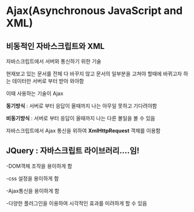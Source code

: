 # Ajax(Asynchronous JavaScript and XML)
## 비동적인 자바스크립트와 XML

자바스크립트에서 서버와 통신하기 위한 기술

현재보고 있는 문서를 전체 다 바꾸지 않고 문서의 일부분을 고쳐야 할때에 바뀌고자 하는 데이터만 서버로 부터 받아 와야함

이때 사용하는 기술이 Ajax

**동기방식** : 서버로 부터 응답이 올때까지 나는 아무일 못하고 기다려야함

**비동기방식** : 서버로 부터 응답이 올때까지 나는 다른 볼일을 볼 수 있음

자바스크립트에서 Ajax 통신을 위하여 **XmlHttpRequest** 객체를 이용함

## JQuery : 자바스크립트 라이브러리....임!

-DOM객체 조작을 용이하게 함

-css 설정을 용이하게 함

-Ajax통신을 용이하게 함

-다양한 플러그인을 이용하여 시각적인 효과를 미려하게 할 수 있음
